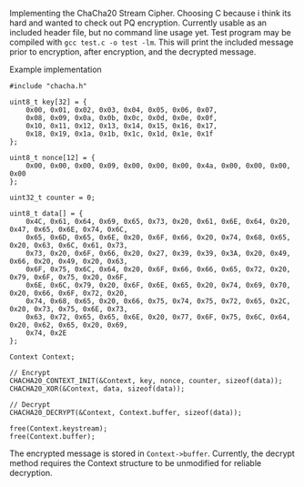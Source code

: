 Implementing the ChaCha20 Stream Cipher. Choosing C because i think its hard and wanted to check out PQ encryption.
Currently usable as an included header file, but no command line usage yet. Test program may be compiled with `gcc test.c -o test -lm`. This will print the included message prior to encryption, after encryption, and the decrypted message.

Example implementation
```
#include "chacha.h"

uint8_t key[32] = {
    0x00, 0x01, 0x02, 0x03, 0x04, 0x05, 0x06, 0x07,
    0x08, 0x09, 0x0a, 0x0b, 0x0c, 0x0d, 0x0e, 0x0f, 
    0x10, 0x11, 0x12, 0x13, 0x14, 0x15, 0x16, 0x17,
    0x18, 0x19, 0x1a, 0x1b, 0x1c, 0x1d, 0x1e, 0x1f
};

uint8_t nonce[12] = {
    0x00, 0x00, 0x00, 0x09, 0x00, 0x00, 0x00, 0x4a, 0x00, 0x00, 0x00, 0x00
};

uint32_t counter = 0;

uint8_t data[] = {
    0x4C, 0x61, 0x64, 0x69, 0x65, 0x73, 0x20, 0x61, 0x6E, 0x64, 0x20, 0x47, 0x65, 0x6E, 0x74, 0x6C,
    0x65, 0x6D, 0x65, 0x6E, 0x20, 0x6F, 0x66, 0x20, 0x74, 0x68, 0x65, 0x20, 0x63, 0x6C, 0x61, 0x73,
    0x73, 0x20, 0x6F, 0x66, 0x20, 0x27, 0x39, 0x39, 0x3A, 0x20, 0x49, 0x66, 0x20, 0x49, 0x20, 0x63,
    0x6F, 0x75, 0x6C, 0x64, 0x20, 0x6F, 0x66, 0x66, 0x65, 0x72, 0x20, 0x79, 0x6F, 0x75, 0x20, 0x6F,
    0x6E, 0x6C, 0x79, 0x20, 0x6F, 0x6E, 0x65, 0x20, 0x74, 0x69, 0x70, 0x20, 0x66, 0x6F, 0x72, 0x20,
    0x74, 0x68, 0x65, 0x20, 0x66, 0x75, 0x74, 0x75, 0x72, 0x65, 0x2C, 0x20, 0x73, 0x75, 0x6E, 0x73,
    0x63, 0x72, 0x65, 0x65, 0x6E, 0x20, 0x77, 0x6F, 0x75, 0x6C, 0x64, 0x20, 0x62, 0x65, 0x20, 0x69,
    0x74, 0x2E
};

Context Context;

// Encrypt
CHACHA20_CONTEXT_INIT(&Context, key, nonce, counter, sizeof(data));
CHACHA20_XOR(&Context, data, sizeof(data));

// Decrypt
CHACHA20_DECRYPT(&Context, Context.buffer, sizeof(data));

free(Context.keystream);
free(Context.buffer);
```
The encrypted message is stored in `Context->buffer`. Currently, the decrypt method requires the Context structure to be unmodified for reliable decryption.
